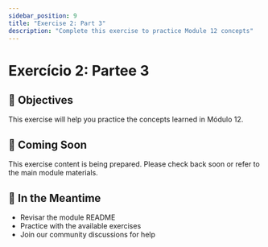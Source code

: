```yaml
---
sidebar_position: 9
title: "Exercise 2: Part 3"
description: "Complete this exercise to practice Module 12 concepts"
---
```


# Exercício 2: Partee 3

## 🎯 Objectives

This exercise will help you practice the concepts learned in Módulo 12.

## 📝 Coming Soon

This exercise content is being prepared. Please check back soon or refer to the main module materials.

## 🚀 In the Meantime

- Revisar the module README
- Practice with the available exercises
- Join our community discussions for help
